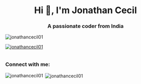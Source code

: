 <h1 align="center">Hi 👋, I'm Jonathan Cecil</h1>
<h3 align="center">A passionate coder from India</h3>

<p align="left"> <img src="https://komarev.com/ghpvc/?username=jonathancecil01&label=Profile%20views&color=0e75b6&style=flat" alt="jonathancecil01" /> </p>

<p align="left"> <a href="https://github.com/ryo-ma/github-profile-trophy"><img src="https://github-profile-trophy.vercel.app/?username=jonathancecil01" alt="jonathancecil01" /></a> </p>

<p align="left"> <a href="https://twitter.com/" target="blank"><img src="https://img.shields.io/twitter/follow/?logo=twitter&style=for-the-badge" alt="" /></a> </p>

<h3 align="left">Connect with me:</h3>
<p align="left">
</p>

<p><img align="left" src="https://github-readme-stats.vercel.app/api/top-langs?username=jonathancecil01&show_icons=true&locale=en&layout=compact" alt="jonathancecil01" /></p>

<p>&nbsp;<img align="center" src="https://github-readme-stats.vercel.app/api?username=jonathancecil01&show_icons=true&locale=en" alt="jonathancecil01" /></p>

